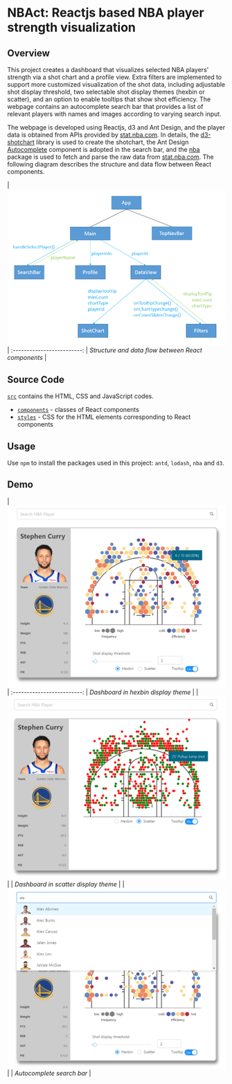 # NBAct: Reactjs based NBA player strength visualization

 ## Overview
 This project creates a dashboard that visualizes selected NBA players' strength via a shot chart and a profile view. Extra filters are implemented to support more customized visualization of the shot data, including adjustable shot display threshold, two selectable shot display themes (hexbin or scatter), and an option to enable tooltips that show shot efficiency. The webpage contains an autocomplete search bar that provides a list of relevant players with names and images according to varying search input.  
 
 The webpage is developed using Reactjs, d3 and Ant Design, and the player data is obtained from APIs provided by [stat.nba.com](https://stats.nba.com/). In details, the [d3-shotchart](https://www.npmjs.com/package/d3-shotchart) library is used to create the shotchart, the Ant Design [Autocomplete](https://ant.design/components/auto-complete/) component is adopted in the search bar, and the [nba](https://www.npmjs.com/package/nba) package is used to fetch and parse the raw data from [stat.nba.com](https://stats.nba.com/). The following diagram describes the structure and data flow between React components.
 
| <img src="demo/diagram.PNG" width="700"> |
:-------------------------:
| <em>Structure and data flow between React components</em> | 
 
 ## Source Code
 [`src`](src) contains the HTML, CSS and JavaScript codes. 
 * [`components`](src/components) - classes of React components
 * [`styles`](src/styles) - CSS for the HTML elements corresponding to React components

## Usage
Use `npm` to install the packages used in this project: `antd`, `lodash`, `nba` and `d3`. 
 
 ## Demo
| <img src="demo/dashboard.PNG" width="700"> |
:-------------------------:
| <em>Dashboard in hexbin display theme</em> |
| <img src="demo/scatter-theme.png" width="700"> |
| <em>Dashboard in scatter display theme</em> |
| <img src="demo/search-bar.png" width="700"> |
| <em>Autocomplete search bar</em> |

